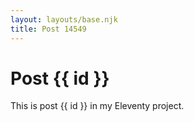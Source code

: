 ```yaml
---
layout: layouts/base.njk
title: Post 14549
---
```


# Post {{ id }}

This is post {{ id }} in my Eleventy project.
